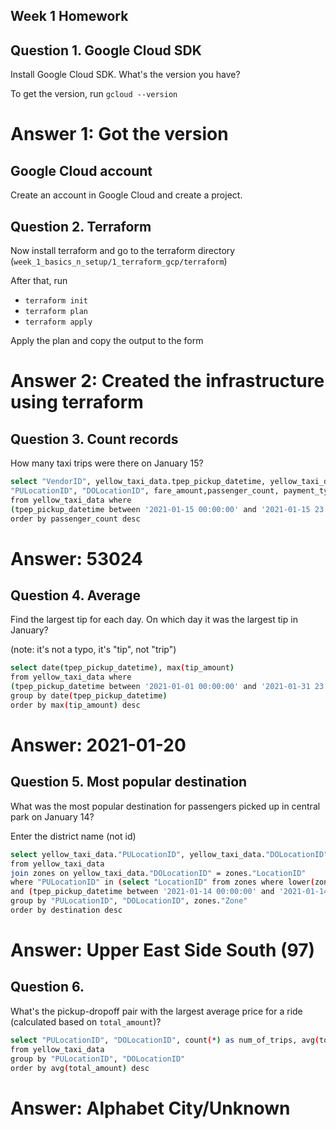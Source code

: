 ## Week 1 Homework

## Question 1. Google Cloud SDK

Install Google Cloud SDK. What's the version you have? 

To get the version, run `gcloud --version`

# Answer 1: Got the version

## Google Cloud account 

Create an account in Google Cloud and create a project.


## Question 2. Terraform 

Now install terraform and go to the terraform directory (`week_1_basics_n_setup/1_terraform_gcp/terraform`)

After that, run

* `terraform init`
* `terraform plan`
* `terraform apply` 

Apply the plan and copy the output to the form

# Answer 2: Created the infrastructure using terraform


## Question 3. Count records 

How many taxi trips were there on January 15?

```bash
select "VendorID", yellow_taxi_data.tpep_pickup_datetime, yellow_taxi_data.tpep_dropoff_datetime, 
"PULocationID", "DOLocationID", fare_amount,passenger_count, payment_type
from yellow_taxi_data where
(tpep_pickup_datetime between '2021-01-15 00:00:00' and '2021-01-15 23:59:59')
order by passenger_count desc
```
# Answer: 53024

## Question 4. Average

Find the largest tip for each day. 
On which day it was the largest tip in January?

(note: it's not a typo, it's "tip", not "trip")

```bash
select date(tpep_pickup_datetime), max(tip_amount) 
from yellow_taxi_data where
(tpep_pickup_datetime between '2021-01-01 00:00:00' and '2021-01-31 23:59:59')
group by date(tpep_pickup_datetime)
order by max(tip_amount) desc
```
# Answer: 2021-01-20


## Question 5. Most popular destination

What was the most popular destination for passengers picked up 
in central park on January 14?

Enter the district name (not id)

```bash
select yellow_taxi_data."PULocationID", yellow_taxi_data."DOLocationID", zones."Zone", count(*) as destination 
from yellow_taxi_data 
join zones on yellow_taxi_data."DOLocationID" = zones."LocationID"
where "PULocationID" in (select "LocationID" from zones where lower(zones."Zone") like '%central park%')
and (tpep_pickup_datetime between '2021-01-14 00:00:00' and '2021-01-14 23:59:59')
group by "PULocationID", "DOLocationID", zones."Zone"
order by destination desc
```
# Answer: Upper East Side South (97)


## Question 6. 

What's the pickup-dropoff pair with the largest 
average price for a ride (calculated based on `total_amount`)?

```bash
select "PULocationID", "DOLocationID", count(*) as num_of_trips, avg(total_amount)
from yellow_taxi_data
group by "PULocationID", "DOLocationID" 
order by avg(total_amount) desc
```
# Answer: Alphabet City/Unknown



